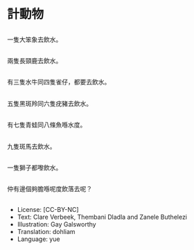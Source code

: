 # 計動物

##
一隻大笨象去飲水。

##
兩隻長頸鹿去飲水。

##
有三隻水牛同四隻雀仔，都要去飲水。

##
五隻黑斑羚同六隻疣豬去飲水。

##
有七隻青蛙同八條魚喺水度。

##
九隻斑馬去飲水。

##
一隻獅子都嚟飲水。

##
仲有邊個夠膽喺呢度飲落去呢？

##
* License: [CC-BY-NC]
* Text: Clare Verbeek, Thembani Dladla and Zanele Buthelezi
* Illustration: Gay Galsworthy
* Translation: dohliam
* Language: yue
